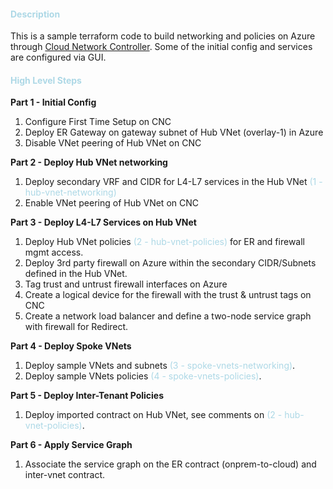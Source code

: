 
#### **<font color="lightblue">Description</font>**

This is a sample terraform code to build networking and policies on Azure through [Cloud Network Controller](https://www.cisco.com/c/en/us/solutions/data-center-virtualization/application-centric-infrastructure/cloud-network-controller.html). Some of the initial config and services are configured via GUI. 

#### **<font color="lightblue">High Level Steps</font>**


**Part 1 - Initial Config**
1. Configure First Time Setup on CNC
2. Deploy ER Gateway on gateway subnet of Hub VNet (overlay-1) in Azure
3. Disable VNet peering of Hub VNet on CNC

**Part 2 - Deploy Hub VNet networking**
1. Deploy secondary VRF and CIDR for L4-L7 services in the Hub VNet <font color="lightblue">(1 - hub-vnet-networking)</font>
2. Enable VNet peering of Hub VNet on CNC

**Part 3 - Deploy L4-L7 Services on Hub VNet**
1. Deploy Hub VNet policies <font color="lightblue">(2 - hub-vnet-policies)</font> for ER and firewall mgmt access.
2. Deploy 3rd party firewall on Azure within the secondary CIDR/Subnets defined in the Hub VNet.
3. Tag trust and untrust firewall interfaces on Azure 
4. Create a logical device for the firewall with the trust & untrust tags on CNC
5. Create a network load balancer and define a two-node service graph with firewall for Redirect.

**Part 4 - Deploy Spoke VNets**
1. Deploy sample VNets and subnets <font color="lightblue">(3 - spoke-vnets-networking)</font>.
2. Deploy sample VNets policies <font color="lightblue">(4 - spoke-vnets-policies)</font>.

**Part 5 - Deploy Inter-Tenant Policies**
1. Deploy imported contract on Hub VNet, see comments on <font color="lightblue">(2 - hub-vnet-policies)</font>. 

**Part 6 - Apply Service Graph**
1. Associate the service graph on the ER contract (onprem-to-cloud) and inter-vnet contract.

